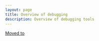 ```yaml
---
layout: page
title: Overview of debugging
description: Overview of debugging tools
---
```

[Moved to](https://docs.openiap.io/docs/openrpa/Debugging.html)

